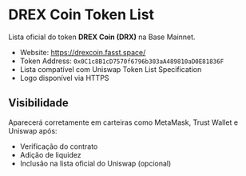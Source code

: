 # DREX Coin Token List

Lista oficial do token **DREX Coin (DRX)** na Base Mainnet.

- Website: https://drexcoin.fasst.space/
- Token Address: `0x0C1c8B1cD7570f6796b303aA489810aD0E81836F`
- Lista compatível com Uniswap Token List Specification
- Logo disponível via HTTPS

## Visibilidade

Aparecerá corretamente em carteiras como MetaMask, Trust Wallet e Uniswap após:

- Verificação do contrato
- Adição de liquidez
- Inclusão na lista oficial do Uniswap (opcional)
